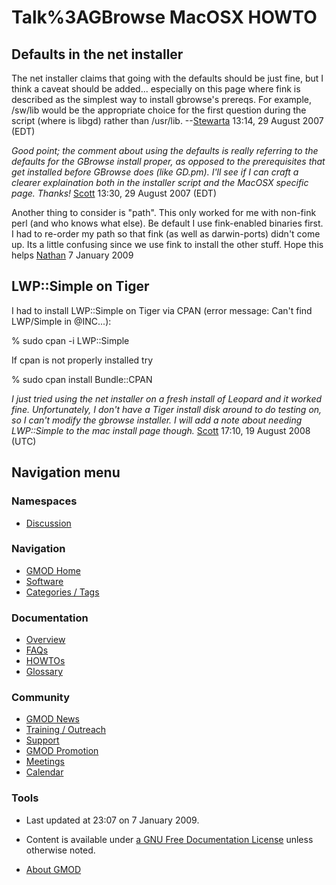 



<span id="top"></span>




# <span dir="auto">Talk%3AGBrowse MacOSX HOWTO</span>









## <span id="Defaults_in_the_net_installer" class="mw-headline">Defaults in the net installer</span>

The net installer claims that going with the defaults should be just
fine, but I think a caveat should be added... especially on this page
where fink is described as the simplest way to install gbrowse's
prereqs. For example, /sw/lib would be the appropriate choice for the
first question during the script (where is libgd) rather than /usr/lib.
--[Stewarta](User%3AStewarta "User%3AStewarta") 13:14, 29 August 2007 (EDT)

*Good point; the comment about using the defaults is really referring to
the defaults for the GBrowse install proper, as opposed to the
prerequisites that get installed before GBrowse does (like GD.pm). I'll
see if I can craft a clearer explaination both in the installer script
and the MacOSX specific page. Thanks!* [Scott](User%3AScott "User%3AScott")
13:30, 29 August 2007 (EDT)

Another thing to consider is "path". This only worked for me with
non-fink perl (and who knows what else). Be default I use fink-enabled
binaries first. I had to re-order my path so that fink (as well as
darwin-ports) didn't come up. Its a little confusing since we use fink
to install the other stuff. Hope this helps <a
href="http://gmod.org/mediawiki/index.php?title=User%3ANathan&amp;action=edit&amp;redlink=1"
class="new" title="User%3ANathan (page does not exist)">Nathan</a> 7
January 2009

## <span id="LWP::Simple_on_Tiger" class="mw-headline">LWP::Simple on Tiger</span>

I had to install LWP::Simple on Tiger via CPAN (error message: Can't
find LWP/Simple in @INC...):

% sudo cpan -i LWP::Simple

If cpan is not properly installed try

% sudo cpan install Bundle::CPAN

*I just tried using the net installer on a fresh install of Leopard and
it worked fine. Unfortunately, I don't have a Tiger install disk around
to do testing on, so I can't modify the gbrowse installer. I will add a
note about needing LWP::Simple to the mac install page though.*
[Scott](User%3AScott "User%3AScott") 17:10, 19 August 2008 (UTC)








## Navigation menu



### Namespaces


- <span id="ca-talk"><a href="Talk%3AGBrowse_MacOSX_HOWTO" accesskey="t"
  title="Discussion about the content page [t]">Discussion</a></span>


### 





### Navigation



- <span id="n-GMOD-Home">[GMOD Home](Main_Page)</span>
- <span id="n-Software">[Software](GMOD_Components)</span>
- <span id="n-Categories-.2F-Tags">[Categories /
  Tags](Categories)</span>




### Documentation



- <span id="n-Overview">[Overview](Overview)</span>
- <span id="n-FAQs">[FAQs](Category%3AFAQ)</span>
- <span id="n-HOWTOs">[HOWTOs](Category%3AHOWTO)</span>
- <span id="n-Glossary">[Glossary](Glossary)</span>




### Community



- <span id="n-GMOD-News">[GMOD News](GMOD_News)</span>
- <span id="n-Training-.2F-Outreach">[Training /
  Outreach](Training_and_Outreach)</span>
- <span id="n-Support">[Support](Support)</span>
- <span id="n-GMOD-Promotion">[GMOD Promotion](GMOD_Promotion)</span>
- <span id="n-Meetings">[Meetings](Meetings)</span>
- <span id="n-Calendar">[Calendar](Calendar)</span>




### Tools




- <span id="footer-info-lastmod">Last updated at 23:07 on 7 January
  2009.</span>
<!-- - <span id="footer-info-viewcount">8,995 page views.</span> -->
- <span id="footer-info-copyright">Content is available under
  <a href="http://www.gnu.org/licenses/fdl-1.3.html" class="external"
  rel="nofollow">a GNU Free Documentation License</a> unless otherwise
  noted.</span>

<!-- -->

- <span id="footer-places-about">[About
  GMOD](GMOD%3AAbout "GMOD%3AAbout")</span>

<!-- -->




